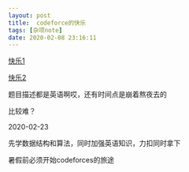 ```yaml
---
layout: post
title:  codeforce的快乐
tags: [杂项note]
date: 2020-02-08 23:16:11
---
```

[快乐1](https://blog.csdn.net/qian2213762498/article/details/82318599)

[快乐2](https://blog.csdn.net/weixin_43715214/article/details/89142596)

题目描述都是英语啊哎，还有时间点是崩着熬夜去的

比较难？

2020-02-23 

先学数据结构和算法，同时加强英语知识，力扣同时拿下

暑假前必须开始codeforces的旅途
